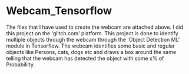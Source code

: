 # Webcam_Tensorflow
The files that I have used to create the webcam are attached above. I did this project on the 'glitch.com' platform.
This project is done to identify multiple objects through the webcam through the 'Object Detection ML' module in Tensorflow.
The webcam identifies some basic and regular objects like Persons, cats, dogs etc and draws a box around the same telling that the webcam has detected the object with some x% of Probabililty.
